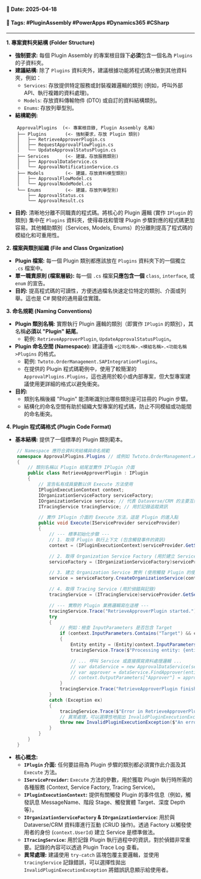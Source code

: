 #### 📅 **Date**: 2025-04-18

#### 🔖 **Tags**: #PluginAssembly #PowerApps #Dynamics365 #CSharp 

---

**1. 專案資料夾結構 (Folder Structure)**

- **強制要求:** 每個 Plugin Assembly 的專案根目錄下**必須**包含一個名為 `Plugins` 的子資料夾。
- **建議結構:** 除了 `Plugins` 資料夾外，建議根據功能將程式碼分散到其他資料夾，例如：
    - `Services`: 存放提供特定服務或封裝複雜邏輯的類別 (例如，呼叫外部 API、執行複雜的資料處理)。
    - `Models`: 存放資料傳輸物件 (DTO) 或自訂的資料結構類別。
    - `Enums`: 存放列舉型別。
- **結構範例:**

```
    ApprovalPlugins  (<- 專案根目錄, Plugin Assembly 名稱)
    ├── Plugins       (<- 強制要求，存放 Plugin 類別)
    │   ├── RetrieveApproverPlugin.cs
    │   ├── RequestApprovalFlowPlugin.cs
    │   └── UpdateApprovalStatusPlugin.cs
    ├── Services      (<- 建議，存放服務類別)
    │   ├── ApprovalDataService.cs
    │   └── ApprovalNotificationService.cs
    ├── Models        (<- 建議，存放資料模型類別)
    │   ├── ApprovalFlowModel.cs
    │   └── ApprovalNodeModel.cs
    └── Enums         (<- 建議，存放列舉型別)
        ├── ApprovalStatus.cs
        └── ApprovalResult.cs
```

- **目的:** 清晰地分離不同職責的程式碼。將核心的 Plugin 邏輯 (實作 `IPlugin` 的類別) 集中在 `Plugins` 資料夾，使得尋找和管理 Plugin 步驟對應的程式碼更加容易。其他輔助類別（Services, Models, Enums）的分離則提高了程式碼的模組化和可重用性。

**2. 檔案與類別組織 (File and Class Organization)**

- **Plugin 檔案:** 每一個 Plugin 類別都應該放在 `Plugins` 資料夾下的一個獨立 `.cs` 檔案中。
- **單一職責原則 (檔案層級):** 每一個 `.cs` 檔案**只應包含一個** `class`, `interface`, 或 `enum` 的宣告。
- **目的:** 提高程式碼的可讀性，方便透過檔名快速定位特定的類別、介面或列舉。這也是 C# 開發的通用最佳實踐。

**3. 命名規範 (Naming Conventions)**

- **Plugin 類別名稱:** 實際執行 Plugin 邏輯的類別（即實作 `IPlugin` 的類別），其名稱**必須以 "Plugin" 結尾**。
    - 範例: `RetrieveApproverPlugin`, `UpdateApprovalStatusPlugin`。
- **Plugin 命名空間 (Namespace):** 建議遵循 `<公司名稱>.<模組名稱>.<功能名稱>Plugins` 的格式。
    - 範例: `Twtoto.OrderManagement.SAPIntegrationPlugins`。
    - 在提供的 Plugin 程式碼範例中，使用了較簡潔的 `ApprovalPlugins.Plugins`，這也適用於較小或內部專案，但大型專案建議使用更詳細的格式以避免衝突。
- **目的:**
    - 類別名稱後綴 "Plugin" 能清晰識別出哪些類別是可註冊的 Plugin 步驟。
    - 結構化的命名空間有助於組織大型專案的程式碼，防止不同模組或功能間的命名衝突。

**4. Plugin 程式碼格式 (Plugin Code Format)**

- **基本結構:** 提供了一個標準的 Plugin 類別範本。

```csharp
    // Namespace 應符合資料夾結構與命名規範
    namespace ApprovalPlugins.Plugins // 或例如 Twtoto.OrderManagement.ApprovalPlugins.Plugins
    {
        // 類別名稱以 Plugin 結尾並實作 IPlugin 介面
        public class RetrieveApproverPlugin : IPlugin
        {
            // 宣告私有成員變數以供 Execute 方法使用
            IPluginExecutionContext context;
            IOrganizationServiceFactory serviceFactory;
            IOrganizationService service; // 代表 Dataverse/CRM 的主要互動服務
            ITracingService tracingService; // 用於記錄追蹤資訊

            // 實作 IPlugin 介面的 Execute 方法，這是 Plugin 的進入點
            public void Execute(IServiceProvider serviceProvider)
            {
                // --- 標準初始化步驟 ---
                // 1. 取得 Plugin 執行上下文 (包含觸發事件的資訊)
                context = (IPluginExecutionContext)serviceProvider.GetService(typeof(IPluginExecutionContext));

                // 2. 取得 Organization Service Factory (用於建立 Service)
                serviceFactory = (IOrganizationServiceFactory)serviceProvider.GetService(typeof(IOrganizationServiceFactory));

                // 3. 建立 Organization Service 實例 (使用觸發 Plugin 的使用者權限)
                service = serviceFactory.CreateOrganizationService(context.UserId);

                // 4. 取得 Tracing Service (用於偵錯與記錄)
                tracingService = (ITracingService)serviceProvider.GetService(typeof(ITracingService));

                // --- 實際的 Plugin 業務邏輯寫在這裡 ---
                tracingService.Trace("RetrieveApproverPlugin started.");
                try
                {
                    // 例如：檢查 InputParameters 是否包含 Target
                    if (context.InputParameters.Contains("Target") && context.InputParameters["Target"] is Entity)
                    {
                        Entity entity = (Entity)context.InputParameters["Target"];
                        tracingService.Trace($"Processing entity: {entity.LogicalName}, ID: {entity.Id}");

                        // ... 呼叫 Service 或直接撰寫資料處理邏輯 ...
                        // var dataService = new ApprovalDataService(service, tracingService);
                        // var approver = dataService.FindApprover(entity);
                        // context.OutputParameters["Approver"] = approver;
                    }
                    tracingService.Trace("RetrieveApproverPlugin finished successfully.");
                }
                catch (Exception ex)
                {
                    tracingService.Trace($"Error in RetrieveApproverPlugin: {ex.ToString()}");
                    // 異常處理，可以選擇性地拋出 InvalidPluginExecutionException
                    throw new InvalidPluginExecutionException($"An error occurred in RetrieveApproverPlugin: {ex.Message}", ex);
                }
            }
        }
    }
```

- **核心概念:**
    - **`IPlugin` 介面:** 任何要註冊為 Plugin 步驟的類別都必須實作此介面及其 `Execute` 方法。
    - **`IServiceProvider`:** `Execute` 方法的參數，用於獲取 Plugin 執行時所需的各種服務 (Context, Service Factory, Tracing Service)。
    - **`IPluginExecutionContext`:** 提供有關觸發 Plugin 的事件信息（例如，觸發訊息 MessageName、階段 Stage、觸發實體 Target、深度 Depth 等）。
    - **`IOrganizationServiceFactory` & `IOrganizationService`:** 用於與 Dataverse/CRM 資料庫進行互動 (CRUD 操作)。透過 Factory 以觸發使用者的身份 (`context.UserId`) 建立 Service 是標準做法。
    - **`ITracingService`:** 用於記錄 Plugin 執行過程中的資訊，對於偵錯非常重要。記錄的內容可以透過 Plugin Trace Log 查看。
    - **異常處理:** 建議使用 `try-catch` 區塊包覆主要邏輯，並使用 `tracingService` 記錄錯誤，可以選擇性拋出 `InvalidPluginExecutionException` 將錯誤訊息顯示給使用者。
